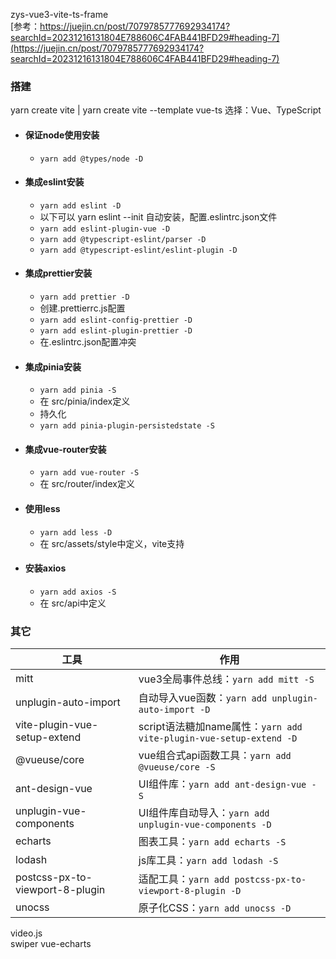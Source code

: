 zys-vue3-vite-ts-frame   
[参考：https://juejin.cn/post/7079785777692934174?searchId=20231216131804E788606C4FAB441BFD29#heading-7](https://juejin.cn/post/7079785777692934174?searchId=20231216131804E788606C4FAB441BFD29#heading-7)

### 搭建

yarn create vite | yarn create vite --template vue-ts
选择：Vue、TypeScript

- #### 保证node使用安装
    - ```yarn add @types/node -D```
- #### 集成eslint安装
    - ```yarn add eslint -D```
    - 以下可以 yarn eslint --init 自动安装，配置.eslintrc.json文件
    - ```yarn add eslint-plugin-vue -D```
    - ```yarn add @typescript-eslint/parser -D```
    - ```yarn add @typescript-eslint/eslint-plugin -D```
- #### 集成prettier安装
    - ```yarn add prettier -D```
    - 创建.prettierrc.js配置
    - ```yarn add eslint-config-prettier -D```
    - ```yarn add eslint-plugin-prettier -D```
    - 在.eslintrc.json配置冲突
- #### 集成pinia安装
    - ```yarn add pinia -S```
    - 在 src/pinia/index定义
    - 持久化
    - ```yarn add pinia-plugin-persistedstate -S```
- #### 集成vue-router安装
    - ```yarn add vue-router -S```
    - 在 src/router/index定义
- #### 使用less
    - ```yarn add less -D```
    - 在 src/assets/style中定义，vite支持
- #### 安装axios
    - ```yarn add axios -S```
    - 在 src/api中定义

### 其它

| 工具                              | 作用                                                          |
|---------------------------------|-------------------------------------------------------------|
| mitt                            | vue3全局事件总线：`yarn add mitt -S`                               |
| unplugin-auto-import            | 自动导入vue函数：`yarn add unplugin-auto-import -D`                |
| vite-plugin-vue-setup-extend    | script语法糖加name属性：`yarn add vite-plugin-vue-setup-extend -D` |
| @vueuse/core                    | vue组合式api函数工具：`yarn add @vueuse/core -S`                    |
| ant-design-vue                  | UI组件库：`yarn add ant-design-vue -S`                          |
| unplugin-vue-components         | UI组件库自动导入：`yarn add unplugin-vue-components -D`             |
| echarts                         | 图表工具：`yarn add echarts -S`                                  |
| lodash                          | js库工具：`yarn add lodash -S`                                  |
| postcss-px-to-viewport-8-plugin | 适配工具：`yarn add postcss-px-to-viewport-8-plugin -D`          |
| unocss                          | 原子化CSS：`yarn add unocss -D`                                   |

[//]: # (- 全局安装json-server)

[//]: # (    - json-server --watch db.json --port 8040)

[//]: # (- vue3使用decorator得安装10.0.0-rc.3版本)

[//]: # (    - npm info vue-property-decorator查看最新版本)

[//]: # (    - yarn add vue-property-decorator@10.0.0-rc.3 -S)

[//]: # (    - yarn add vue-class-component -S)

[//]: # (    - @Options代替@Component：```import {Options, Model, Prop, Vue, Watch} from "vue-property-decorator";```)

[//]: # (@vitejs/plugin-vue-jsx)


video.js   
swiper
vue-echarts
